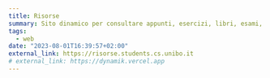 ```yaml
---
title: Risorse
summary: Sito dinamico per consultare appunti, esercizi, libri, esami, ...
tags:
  - web
date: "2023-08-01T16:39:57+02:00"
external_link: https://risorse.students.cs.unibo.it
# external_link: https://dynamik.vercel.app
---
```

